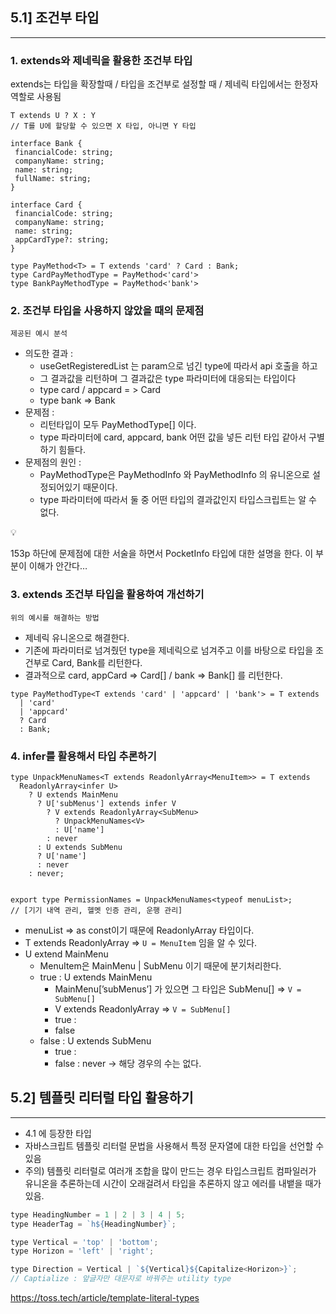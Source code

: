 ## 5.1] 조건부 타입

---

### 1. extends와 제네릭을 활용한 조건부 타입

extends는 타입을 확장할때 / 타입을 조건부로 설정할 때 / 제네릭 타입에서는 한정자 역할로 사용됨

```tsx
T extends U ? X : Y
// T를 U에 할당할 수 있으면 X 타입, 아니면 Y 타입

interface Bank { 
 financialCode: string;
 companyName: string;
 name: string;
 fullName: string;
}

interface Card {
 financialCode: string;
 companyName: string;
 name: string;
 appCardType?: string;
}

type PayMethod<T> = T extends 'card' ? Card : Bank;
type CardPayMethodType = PayMethod<'card'>
type BankPayMethodType = PayMethod<'bank'>
```

### 2. 조건부 타입을 사용하지 않았을 때의 문제점

`제공된 예시 분석`

- 의도한 결과 :
    - useGetRegisteredList 는 param으로 넘긴 type에 따라서 api 호출을 하고
    - 그 결과값을 리턴하며 그 결과값은 type 파라미터에 대응되는 타입이다
    - type card / appcard = > Card
    - type bank ⇒ Bank
- 문제점 :
    - 리턴타입이 모두 PayMethodType[] 이다.
    - type 파라미터에 card, appcard, bank 어떤 값을 넣든 리턴 타입 같아서 구별하기 힘들다.
- 문제점의 원인 :
    - PayMethodType은 PayMethodInfo<Card> 와 PayMethodInfo<Bank> 의 유니온으로 설정되어있기 때문이다.
    - type 파라미터에 따라서 둘 중 어떤 타입의 결과값인지 타입스크립트는 알 수 없다.

<aside>
💡

153p 하단에 문제점에 대한 서술을 하면서 PocketInfo 타입에 대한 설명을 한다. 이 부분이 이해가 안간다…

</aside>

### 3. extends 조건부 타입을 활용하여 개선하기

`위의 예시를 해결하는 방법`

- 제네릭 유니온으로 해결한다.
- 기존에 파라미터로 넘겨줬던 type을 제네릭으로 넘겨주고 이를 바탕으로 타입을 조건부로 Card, Bank를 리턴한다.
- 결과적으로 card, appCard ⇒ Card[] / bank ⇒ Bank[] 를 리턴한다.

```tsx
type PayMethodType<T extends 'card' | 'appcard' | 'bank'> = T extends
  | 'card'
  | 'appcard'
  ? Card
  : Bank;
```

### 4. infer를 활용해서 타입 추론하기

```tsx
type UnpackMenuNames<T extends ReadonlyArray<MenuItem>> = T extends
  ReadonlyArray<infer U>
    ? U extends MainMenu
      ? U['subMenus'] extends infer V
        ? V extends ReadonlyArray<SubMenu>
          ? UnpackMenuNames<V>
          : U['name']
        : never
      : U extends SubMenu
      ? U['name']
      : never
    : never;
    

export type PermissionNames = UnpackMenuNames<typeof menuList>; 
// [기기 내역 관리, 헬멧 인증 관리, 운행 관리]
```

- menuList ⇒ as const이기 때문에 ReadonlyArray<MenuItem> 타입이다.
- T extends ReadonlyArray<infer U> ⇒ `U = MenuItem` 임을 알 수 있다.
- U extend MainMenu
    - MenuItem은 MainMenu | SubMenu 이기 때문에 분기처리한다.
    - true : U extends MainMenu
        - MainMenu[’subMenus’] 가 있으면 그 타입은 SubMenu[] ⇒ `V = SubMenu[]`
        - V extends ReadonlyArray<SubMenu> ⇒ `V = SubMenu[]`
        - true :
        - false
    - false :  U extends SubMenu
        - true :
        - false : never → 해당 경우의 수는 없다.

## 5.2] 템플릿 리터럴 타입 활용하기

---

- 4.1 에 등장한 타입
- 자바스크립트 템플릿 리터럴 문법을 사용해서 특정 문자열에 대한 타입을 선언할 수 있음
- 주의) 템플릿 리터럴로 여러개 조합을 많이 만드는 경우 타입스크립트 컴파일러가 유니온을 추론하는데 시간이 오래걸려서 타입을 추론하지 않고 에러를 내뱉을 때가 있음.

```jsx
type HeadingNumber = 1 | 2 | 3 | 4 | 5;
type HeaderTag = `h${HeadingNumber}`;
```

```jsx
type Vertical = 'top' | 'bottom';
type Horizon = 'left' | 'right';

type Direction = Vertical | `${Vertical}${Capitalize<Horizon>}`;
// Captialize : 앞글자만 대문자로 바꿔주는 utility type 
```

https://toss.tech/article/template-literal-types